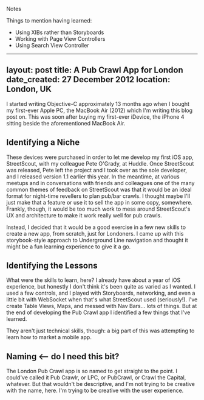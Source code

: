 Notes

Things to mention having learned:

* Using XIBs rather than Storyboards
* Working with Page View Controllers
* Using Search View Controller

---
layout: post
title: A Pub Crawl App for London
date_created: 27 December 2012
location: London, UK
---

I started writing Objective-C approximately 13 months ago when I bought my first-ever Apple PC, the MacBook Air (2012) which I'm writing this blog post on. This was soon after buying my first-ever iDevice, the iPhone 4 sitting beside the aforementioned MacBook Air.

## Identifying a Niche

These devices were purchased in order to let me develop my first iOS app, StreetScout, with my colleague Pete O'Grady, at Huddle. Once StreetScout was released, Pete left the project and I took over as the sole developer, and I released version 1.1 earlier this year. In the meantime, at various meetups and in conversations with friends and colleagues one of the many common themes of feedback on StreetScout was that it would be an ideal format for night-time revellers to plan pub/bar crawls. I thought maybe I'll just make that a feature or use it to sell the app in some copy, somewhere. Frankly, though, it would be too much work to mess around StreetScout's UX and architecture to make it work really well for pub crawls.

Instead, I decided that it would be a good exercise in a few new skills to create a new app, from scratch, just for Londoners. I came up with this storybook-style approach to Underground Line navigation and thought it might be a fun learning experience to give it a go.

## Identifying the Lessons

What were the skills to learn, here? I already have about a year of iOS experience, but honestly I don't think it's been quite as varied as I wanted. I used a few controls, and I played with Storyboards, networking, and even a little bit with WebSocket when that's what StreetScout used (seriously!). I've create Table Views, Maps, and messed with Nav Bars... lots of things. But at the end of developing the Pub Crawl app I identified a few things that I've learned.

They aren't just technical skills, though: a big part of this was attempting to learn how to market a mobile app.

## Naming <-- do I need this bit?

The London Pub Crawl app is so named to get straight to the point. I could've called it Pub Crawlr, or LPC, or PubCrawl, or Crawl the Capital, whatever. But that wouldn't be descriptive, and I'm not trying to be creative with the name, here. I'm trying to be creative with the user experience.